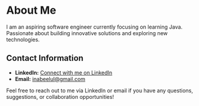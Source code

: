 # About Me

I am an aspiring software engineer currently focusing on learning Java. Passionate about building innovative solutions and exploring new technologies.

## Contact Information

- **LinkedIn:** [Connect with me on LinkedIn](https://www.linkedin.com/feed/?trk=404_page)
- **Email:** inabeelul@gmail.com

Feel free to reach out to me via LinkedIn or email if you have any questions, suggestions, or collaboration opportunities!

